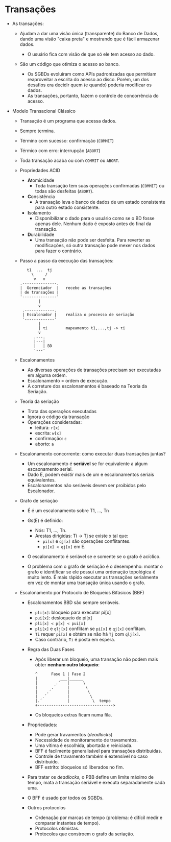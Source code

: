 Transações
===========

- As transações:
  - Ajudam a dar uma visão única (transparente) do Banco de Dados, dando
    uma visão "caixa preta" e mostrando que é fácil armazenar dados.
    - O usuário fica com visão de que só ele tem acesso ao dado.

  - São um código que otimiza o acesso ao banco.
    - Os SGBDs evoluíram como APIs padronizadas que permitiam reaproveitar
      a escrita do acesso ao disco. Porém, um dos desafios era decidir quem
      (e quando) poderia modificar os dados.
    - As transações, portanto, fazem o controle de concorrência do acesso.

- Modelo Transacional Clássico
  - Transação é um programa que acessa dados.
  - Sempre termina.
  - Término com sucesso: confirmação (`COMMIT`)
  - Térmico com erro: interrupção (`ABORT`)
  - Toda transação acaba ou com `COMMIT` ou `ABORT`.

  - Propriedades ACID
    - **A**tomicidade
      - Toda transação tem suas operaçẽos confirmadas (`COMMIT`) ou todas
        são desfeitas (`ABORT`).
    - **C**onsistência
      - A transação leva o banco de dados de um estado consistente para
        outro estado consistente.
    - **I**solamento
      - Disponibilizar o dado para o usuário como se o BD fosse apenas dele.
        Nenhum dado é exposto antes do final da transação.
    - **D**urabilidade
      - Uma transação não pode ser desfeita. Para reverter as modificações,
        só outra transação pode mexer nos dados para fazer o contrário.

  - Passo a passo da execução das transações:
    ```
       t1  ...  tj
         \     /  
          v   v
    .---------------.
    |  Gerenciador  |   recebe as transações
    | de transações |
    '---------------'
            |
            v
     .-------------.
     | Escalonador |    realiza o processo de seriação
     '-------------'
            |
            | τi        mapeamento t1,...,tj -> τi
            v
          .---.
          |---|
          |   | BD
          '---'
    ```

  - Escalonamentos
    - As diversas operações de transações precisam ser executadas em
      alguma ordem.
    - Escalonamento = ordem de execução.
    - A correture dos escalonamentos é baseado na Teoria da Seriação.

  - Teoria da seriação
    - Trata das operaçẽos executadas
    - Ignora o código da transação
    - Operações consideradas:
      - leitura:     `r[x]`
      - escrita:     `w[x]`
      - confirmação: `c`
      - aborto:      `a`

  - Escalonamento concorrente: como executar duas transações juntas?
    - Um escalonamento é **seriável** se for equivalente a algum
      escaonamento serial.
    - Dado E, podem existir mais de um e escalonamentos seriais equivalentes.
    - Escalonamentos não seriáveis devem ser proibidos pelo Escalonador.

  - Grafo de seriação
    - É é um escalonamento sobre T1, ..., Tn
    - Gs(E) é definido:
      - Nós: T1, ..., Tn.
      - Arestas dirigidas: Ti -> Tj se existe x tal que:
        - `pi[x]` e `qj[x]` são operações conflitantes.
        - `pi[x] < qj[x]` em E.

    - O escalonamento é seriável se e somente se o grafo é acíclico.
    
    - O problema com o grafo de seriação é o desempenho: montar o grafo e
      identificar se ele possui uma ordenação topológica é muito lento.
      É mais rápido executar as transações serialmente em vez de montar
      uma transação única usando o grafo.

  - Escalonamento por Protocolo de Bloqueios Bifásicos (BBF)
    - Escalonamentos BBD são sempre seriáveis.
      - `pli[x]`: bloqueio para executar pi[x]
      - `pui[x]`: desloqueio de pi[x]
      - `pli[x] < p[x] < pui[x]`
      - `pli[x]` e `qlj[x]` conflitam se `pi[x]` e `qj[x]` conflitam.
      - `Ti` requer `pi[x]` e obtém se não há `Tj` com `qlj[x]`.
      - Caso contrário, `Ti` é posta em espera.

    - Regra das Duas Fases
      - Após liberar um bloqueio, uma transação não podem mais obter
        **nenhum outro bloqueio**:
        ```
        ^      Fase 1 | Fase 2
        |          ___|______
        |        .´   |      \
        |      .´     |       \
        |    .´       |        \
        |  .´         |         \
        |.´           |          \  tempo
        +--------------------------------->
        ```

      - Os bloqueios extras ficam numa fila.

    - Propriedades:
      - Pode gerar travamentos (*deadlocks*)
      - Necessidade de monitoramento de travamentos.
      - Uma vítima é escolhida, abortada e reiniciada.
      - BFF é facilmente generalisável para transações distribuídas.
      - Controle de travamento também é extensível no caso distribuído.
      - BFF estrito: bloqueios só liberados no fim.

    - Para tratar os *deadlocks*, o PBB define um limite máximo de tempo,
      mata a transação seriável e executa separadamente cada uma.

    - O BFF é usado por todos os SGBDs.

    - Outros protocolos
      - Ordenação por marcas de tempo (problema: é difícil medir e comparar
        instantes de tempo).
      - Protocolos otimistas.
      - Protocolos que constroem o grafo da seriação.

